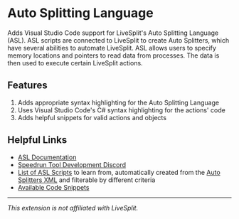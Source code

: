 # Auto Splitting Language
Adds Visual Studio Code support for LiveSplit's Auto Splitting Language (ASL). ASL scripts are connected to LiveSplit to create Auto Splitters, which have several abilities to automate LiveSplit. ASL allows users to specify memory locations and pointers to read data from processes. The data is then used to execute certain LiveSplit actions.

## Features
1. Adds appropriate syntax highlighting for the Auto Splitting Language
2. Uses Visual Studio Code's C# syntax highlighting for the actions' code
3. Adds helpful snippets for valid actions and objects

## Helpful Links
- [ASL Documentation](https://github.com/LiveSplit/LiveSplit.AutoSplitters/blob/master/README.md)
- [Speedrun Tool Development Discord](https://discord.gg/RYeaux3K4T)
- [List of ASL Scripts](https://fatalis.pw/livesplit/asl-list) to learn from, automatically created from the [Auto Splitters XML](https://github.com/LiveSplit/LiveSplit.AutoSplitters/blob/master/LiveSplit.AutoSplitters.xml) and filterable by different criteria
- [Available Code Snippets](../master/SNIPPETS.md)

---
*This extension is not affiliated with LiveSplit.*
